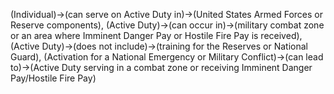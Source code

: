 (Individual)->(can serve on Active Duty in)->(United States Armed Forces or Reserve components), (Active Duty)->(can occur in)->(military combat zone or an area where Imminent Danger Pay or Hostile Fire Pay is received), (Active Duty)->(does not include)->(training for the Reserves or National Guard), (Activation for a National Emergency or Military Conflict)->(can lead to)->(Active Duty serving in a combat zone or receiving Imminent Danger Pay/Hostile Fire Pay)